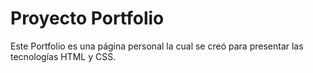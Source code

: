 # Proyecto Portfolio 
Este Portfolio es una página personal la cual se creó para presentar las  tecnologías HTML y CSS.

